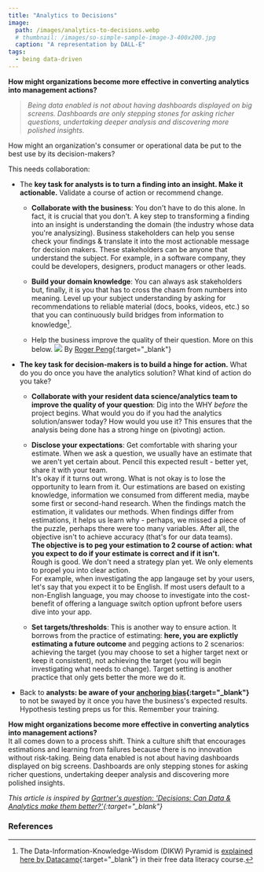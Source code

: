 ```yaml
---
title: "Analytics to Decisions"
image: 
  path: /images/analytics-to-decisions.webp
  # thumbnail: /images/so-simple-sample-image-3-400x200.jpg
  caption: "A representation by DALL-E"
tags:
  - being data-driven
---
```

**How might organizations become more effective in converting analytics into management actions?** 

> *Being data enabled is not about having dashboards displayed on big screens. Dashboards are only stepping stones for asking richer questions, undertaking deeper analysis and discovering more polished insights.*

How might an organization's consumer or operational data be put to the best use by its decision-makers?

This needs collaboration: 
* The **key task for analysts is to turn a finding into an insight. Make it actionable.** Validate a course of action or recommend change. 
  * **Collaborate with the business**: You don't have to do this alone. In fact, it is crucial that you don't. A key step to transforming a finding into an insight is understanding the domain (the industry whose data you're analysizing). Business stakeholders can help you sense check your findings & translate it into the most actionable message for decision makers. These stakeholders can be anyone that understand the subject. For example, in a software company, they could be developers, designers, product managers or other leads. 

  * **Build your domain knowledge**: You can always ask stakeholders but, finally, it is you that has to cross the chasm from numbers into meaning. Level up your subject understanding by asking for recommendations to reliable material (docs, books, videos, etc.) so that you can continuously build bridges from information to knowledge[^dikw]. 

  * Help the business improve the quality of their question. More on this below. 
  ![](/images/question_quality_evidence.png)
  By [Roger Peng](https://simplystatistics.org/posts/2019-04-17-tukey-design-thinking-and-better-questions/){:target="_blank"}

* **The key task for decision-makers is to build a hinge for action.** What do you do once you have the analytics solution? What kind of action do you take?
  * **Collaborate with your resident data science/analytics team to improve the quality of your question**: Dig into the WHY *before* the project begins. What would you do if you had the analytics solution/answer today? How would you use it? This ensures that the analysis being done has a strong hinge on (pivoting) action. 

  * **Disclose your expectations**: Get comfortable with sharing your estimate. When we ask a question, we usually have an estimate that we aren't yet certain about. Pencil this expected result - better yet, share it with your team.  
  It's okay if it turns out wrong. What is not okay is to lose the opportunity to learn from it. Our estimations are based on existing knowledge, information we consumed from different media, maybe some first or second-hand research. When the findings match the estimation, it validates our methods. When findings differ from estimations, it helps us learn why - perhaps, we missed a piece of the puzzle, perhaps there were too many variables. After all, the objective isn't to achieve accuracy (that's for our data teams).  
  **The objective is to peg your estimation to 2 course of action: what you expect to do if your estimate is correct and if it isn't.**  
  Rough is good. We don't need a strategy plan yet. We only elements to propel you into clear action.   
  For example, when investigating the app langauge set by your users, let's say that you expect it to be English. If most users default to a non-English language, you may choose to investigate into the cost-benefit of offering a language switch option upfront before users dive into your app.

  * **Set targets/thresholds**: This is another way to ensure action. It borrows from the practice of estimating: **here, you are explictly estimating a future outcome** and pegging actions to 2 scenarios: achieving the target (you may choose to set a higher target next or keep it consistent), not achieving the target (you will begin investigating what needs to change). Target setting is another practice that only gets better the more we do it. 

* Back to **analysts: be aware of your [anchoring bias](https://www.simplypsychology.org/what-is-the-anchoring-bias.html){:target="_blank"}** to not be swayed by it once you have the business's expected results. Hypothesis testing preps us for this. Remember your training.

**How might organizations become more effective in converting analytics into management actions?**  
It all comes down to a process shift. Think a culture shift that encourages estimations and learning from failures because there is no innovation without risk-taking.
Being data enabled is not about having dashboards displayed on big screens. Dashboards are only stepping stones for asking richer questions, undertaking deeper analysis and discovering more polished insights.


*This article is inspired by [Gartner's question: 'Decisions: Can Data & Analytics make them better?'](https://www.gartner.com/en/articles/highlights-from-gartner-data-analytics-summit-2024){:target="_blank"}*

### References
[^dikw]: The Data-Information-Knowledge-Wisdom (DIKW) Pyramid is [explained here by Datacamp](https://campus.datacamp.com/courses/introduction-to-data-literacy/data-literacy-basics?ex=5){:target="_blank"} in their free data literacy course.
